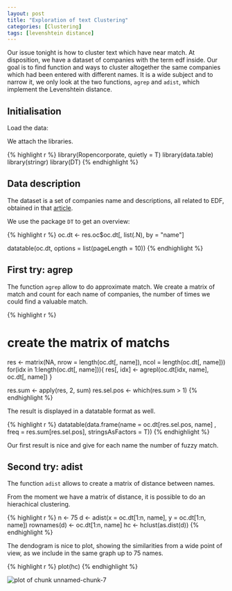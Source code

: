 ```yaml
---
layout: post
title: "Exploration of text Clustering"
categories: [Clustering]
tags: [levenshtein distance]
---
```


Our issue tonight is how to cluster text which have near match.
At disposition, we have a dataset of companies with the term edf inside. Our goal is to find function and ways to cluster altogether the same companies which had been entered with different names. It is a wide subject and to narrow it, we only look at the two functions, `agrep` and `adist`, which implement the Levenshtein distance.

## Initialisation



Load the data:



We attach the libraries.


{% highlight r %}
library(Ropencorporate, quietly = T)
library(data.table)
library(stringr)
library(DT)
{% endhighlight %}

## Data description

The dataset is a set of companies name and descriptions, all related to EDF, obtained in that [article](http://data-laborer.eu/2016/05/Presentation_of_the_Ropencorporate_package.html).

We use the package `DT` to get an overview:


{% highlight r %}
oc.dt <- res.oc$oc.dt[, list(.N), by = "name"]

datatable(oc.dt, options = list(pageLength = 10))
{% endhighlight %}

<!--html_preserve--><div id="htmlwidget-872" style="width:100%;height:auto;" class="datatables"></div>
<script type="application/json" data-for="htmlwidget-872">{
  "x": {
    "data": [
      ["1", "2", "3", "4", "5", "6", "7", "8", "9", "10", "11", "12", "13", "14", "15", "16", "17", "18", "19", "20", "21", "22", "23", "24", "25", "26", "27", "28", "29", "30", "31", "32", "33", "34", "35", "36", "37", "38", "39", "40", "41", "42", "43", "44", "45", "46", "47", "48", "49", "50", "51", "52", "53", "54", "55", "56", "57", "58", "59", "60", "61", "62", "63", "64", "65", "66", "67", "68", "69", "70", "71", "72", "73", "74", "75", "76", "77", "78", "79", "80", "81", "82", "83", "84", "85", "86", "87", "88", "89", "90", "91", "92", "93", "94", "95", "96", "97", "98", "99", "100", "101", "102", "103", "104", "105", "106", "107", "108", "109", "110", "111", "112", "113", "114", "115", "116", "117", "118", "119", "120", "121", "122", "123", "124", "125", "126", "127", "128", "129", "130", "131", "132", "133", "134", "135", "136", "137", "138", "139", "140", "141", "142", "143", "144", "145", "146", "147", "148", "149", "150", "151", "152", "153", "154", "155", "156", "157", "158", "159", "160", "161", "162", "163", "164", "165", "166", "167", "168", "169", "170", "171", "172", "173", "174", "175", "176", "177", "178", "179", "180", "181", "182", "183", "184", "185", "186", "187", "188", "189", "190", "191", "192", "193", "194", "195", "196", "197", "198", "199", "200", "201", "202", "203", "204", "205", "206", "207", "208", "209", "210", "211", "212", "213", "214", "215", "216", "217", "218", "219", "220", "221", "222", "223", "224", "225", "226", "227", "228", "229", "230", "231", "232", "233", "234", "235", "236", "237", "238", "239", "240", "241", "242", "243", "244", "245", "246", "247", "248", "249", "250", "251", "252", "253", "254", "255", "256", "257", "258", "259", "260", "261", "262", "263", "264", "265", "266", "267", "268", "269", "270", "271", "272", "273", "274", "275", "276", "277", "278", "279", "280", "281", "282", "283", "284", "285", "286", "287", "288", "289", "290", "291", "292", "293", "294", "295", "296", "297", "298", "299", "300", "301", "302", "303", "304", "305", "306", "307", "308", "309", "310", "311", "312", "313", "314", "315", "316", "317", "318", "319", "320", "321", "322", "323", "324", "325", "326", "327", "328", "329", "330", "331", "332", "333", "334", "335", "336", "337", "338", "339", "340", "341", "342", "343", "344", "345", "346", "347", "348", "349", "350", "351", "352", "353", "354", "355", "356", "357", "358", "359", "360", "361", "362", "363", "364", "365", "366", "367", "368", "369", "370", "371", "372", "373", "374", "375", "376", "377", "378", "379", "380", "381", "382", "383", "384", "385", "386", "387", "388", "389", "390", "391", "392", "393", "394", "395", "396", "397", "398", "399", "400", "401", "402", "403", "404", "405", "406", "407", "408", "409", "410", "411", "412", "413", "414", "415", "416", "417", "418", "419", "420", "421", "422", "423", "424", "425", "426", "427", "428", "429", "430", "431", "432"],
      ["\"EDF ENGINEERING SRL\"", "\"EDF TRADING LIMITED LONDON SUCURSALA BUCURESTI\"", "\"EDF Énergies Nouvelles Belgium\" en abrégé \"EDF EN Belgium\"", "\"EDF\" SPÓŁKA Z OGRANICZONĄ ODPOWIEDZIALNOŚCIĄ", "128 EDF, LLC", "1405940 NOVA SCOTIA LIMITED", "3235432 CANADA INC.", "9189-0558 QUÉBEC INC.", "9200-6881 QUÉBEC INC.", "ALPHA REPROGRAPHIC SERVICES, INC.", "AMERADA COMMUNICATIONS LIMITED", "AMHERST EDF, LLC", "BECK BURN WINDFARM LIMITED", "BLOOMFIELD APARTMENTS, LLC", "BMR PROPERTY SOLUTIONS LIMITED", "BOUNDARY LANE WINDFARM LIMITED", "BRAEMORE WOOD WINDFARM LIMITED", "BRITISH ENERGY GENERATION LIMITED", "BRITISH ENERGY GROUP LIMITED", "BROOKRIDGE EDF HOUSING INVESTORS, L.P.", "CASA DE SCHIMB VALUTAR E D F ASRO SRL", "CHELSEA EDF PARKWAY, LLC", "CONSTRUCTION EDF INC.", "CONTRACT FINANCIAL, LLC", "CORRIEMOILLIE WINDFARM LIMITED", "Coastal EDF, Inc.", "DANIEL FRADETTE", "DESIGN2C v/Ellen Dahl Frederiksen", "DÉVELOPPEMENT EDF EN CANADA INC.", "E D F ADVERTISING, INC.", "E D F ASSOCIATES, INC.", "E D F BUSINESS CLUB INC.", "E D F CONSTRUCTION INC.", "E D F ENTERPRISES, INC.", "E D F FARM &amp; FEEDERS, INC.", "E D F MAN ESPAÑA SA", "E D F SA", "E D F TRADING LIMITED", "E D F WATERTOWN, INC.", "E D F, L.L.C.", "E. D. F. LIMITED", "E. D. F. LIMITED, INC.", "E. D. F. MULTI SERVICES &amp; CARGO INC.", "E. D. F. RESOURCES, INC.", "E. D. F. VENTURES, INC.", "E. D. F., INC.", "E.D.F Remodeling Inc.", "E.D.F TRADING", "E.D.F.", "E.D.F. (AUSTRALIA) PTY LTD", "E.D.F. ASSOCIÉS", "E.D.F. CONCRETE, INC.", "E.D.F. CONSTRUCTION, INC.", "E.D.F. DESIGN &amp; CONSTRUCTION, INC.", "E.D.F. ECONOMIE", "E.D.F. ENGINEERING LIMITED", "E.D.F. ENTERPRISES, INC.", "E.D.F. FASHIONS, INC.", "E.D.F. FISHERIES LIMITED", "E.D.F. HOLDING CORP.", "E.D.F. INCORPORATED", "E.D.F. INDUSTRIES, INC.", "E.D.F. LLC", "E.D.F. MANAGEMENT CORPORATION", "E.D.F. MARKETING, INC.", "E.D.F. MEN, TRGOVINA, PROIZVODNJA, STORITVE, D.O.O.", "E.D.F. PAINTING, LLC", "E.D.F. PROPERTIES, LLC", "E.D.F. REALTY CORP.", "E.D.F. RESOURCES, INC.", "E.D.F. Remodeling Inc.", "E.D.F. WATERFORD, LLC", "E.D.F. WIND FARM SRL", "E.D.F., COMPANY, INCORPORATED", "E.D.F., INC.", "E.D.F., LLC", "EASTERN POWER NETWORKS PLC", "ECOLE DANSE FORMATION DE L'ESTRIE INC.", "EDF", "EDF &amp; ASSOCIATES INC.", "EDF &amp; ASSOCIATES, INC.", "EDF &amp; Associates Consulting, LLC", "EDF (PROPERTIES) LIMITED", "EDF (SERVICES) LIMITED", "EDF (SKY SERVICES) LIMITED", "EDF (USA), INC.", "EDF (VIETNAM) LIMITED", "EDF + SPACE PLANNERS PTE. LTD.", "EDF - EXPERT DEALING FINANCING", "EDF - PROGRESS INCORPORATED", "EDF 2 INC.", "EDF 2005 GP INC.", "EDF 2005 GP Inc.", "EDF ABACEBISI", "EDF ACQUISITION COMPANY, INC.", "EDF ADVISORS LLC", "EDF AIR CONDITIONING LIMITED", "EDF AMERICAS FINANCE CO., LLC", "EDF ANSTALT", "EDF ARSENAL WATERTOWN HOLDINGS, LLC", "EDF ASRO SRL", "EDF ASSOCIATES LIMITED", "EDF AVIATION LLC", "EDF B.V.", "EDF BELGIUM", "EDF BENELUX BV", "EDF BUILDERS INCORPORATED", "EDF Beheer B.V.", "EDF Benelux B.V.", "EDF CAPITAL, LLC", "EDF COLLECTION MANAGEMENT NETWORK LTD", "EDF COLLECTION SERVICES NETWORK LTD", "EDF COLLECTIONS LTD", "EDF COMMUNICATION PRODUCTS, INC.", "EDF COMMUNICATIONS LLC", "EDF COMMUNICATIONS, INC.", "EDF COMPANY INC", "EDF COMPANY, LLC", "EDF CONCEPTS LIMITED", "EDF CONSORTIUM, LLC", "EDF CONSTRUCTIONS PTY LIMITED", "EDF CONSULTANTS LIMITED", "EDF CONSULTANTS, INC.", "EDF CONSULTING", "EDF CONSULTING GROUP LIMITED", "EDF CONSULTING LLC", "EDF CONSULTING SA", "EDF CONSULTING, INC.", "EDF CONTRACTING, LLC", "EDF CORP.", "EDF Consulting", "EDF DANCE STUDIO LIMITED", "EDF DANVERS HOLDINGS, LLC", "EDF DANVERS II, LLC", "EDF DANVERS, LLC", "EDF DATAPRODUKTER HANDELSBOLAG", "EDF DESIGNS, INC.", "EDF DEVELOPMENT COMPANY LIMITED", "EDF DEVELOPMENT SA", "EDF DEVELOPMENT, INC.", "EDF DIN UK LIMITED", "EDF DIRECT PTY LIMITED", "EDF DISTRIBUTION INC.", "EDF DISTRIBUTORS AND DUTY FREE SHOPS LIMITED", "EDF DRESDEN LTD", "EDF ELECTRIC, INC.", "EDF EN CANADA DEVELOPMENT INC. - DÉVELOPPEMENT EDF EN CANADA INC.", "EDF EN CANADA INC.", "EDF EN Canada Distributed Solar GP Inc.", "EDF EN Canada Inc.", "EDF EN Canada Solar Arnprior A GP Inc.", "EDF EN Canada Solar Arnprior B GP Inc.", "EDF EN Canada Solar Smiths Falls A GP Inc.", "EDF EN Canada Solar Smiths Falls B GP Inc.", "EDF EN Canada Solar St. Isidore A GP Inc.", "EDF EN DENMARK A/S", "EDF EN OSTERILD ApS", "EDF EN POLSKA SPÓŁKA Z OGRANICZONĄ ODPOWIEDZIALNOŚCIĄ", "EDF EN SERVICES UK LIMITED", "EDF EN SOUTH AFRICA", "EDF EN Services Belgium", "EDF EN UK LIMITED", "EDF ENERGIES NOUVELLES", "EDF ENERGY (CONTRACT SERVICES) LIMITED", "EDF ENERGY (COTTAM POWER) LIMITED", "EDF ENERGY (D1) LIMITED", "EDF ENERGY (D2) LIMITED", "EDF ENERGY (DORMANT HOLDINGS) LIMITED", "EDF ENERGY (ENERGY BRANCH) PLC", "EDF ENERGY (GAS STORAGE HOLE HOUSE) LIMITED", "EDF ENERGY (LONDON HEAT AND POWER) LIMITED", "EDF ENERGY (METRO HOLDINGS) LIMITED", "EDF ENERGY (NORTHERN OFFSHORE WIND) LIMITED", "EDF ENERGY (PROJECTS) LIMITED", "EDF ENERGY (SOUTH EAST GENERATION) LIMITED", "EDF ENERGY (UK) LIMITED", "EDF ENERGY (WEST BURTON POWER) LIMITED", "EDF ENERGY 1 LIMITED", "EDF ENERGY CUSTOMER FIELD SERVICES (DATA) LIMITED", "EDF ENERGY CUSTOMER FIELD SERVICES (METERING) LIMITED", "EDF ENERGY CUSTOMERS PLC", "EDF ENERGY DISTRIBUTION FUND LIMITED", "EDF ENERGY ESPS TRUSTEE LIMITED", "EDF ENERGY FLEET SERVICES LIMITED", "EDF ENERGY GB LIMITED", "EDF ENERGY GROUP HOLDINGS PLC", "EDF ENERGY HOLDINGS LIMITED", "EDF ENERGY HOMEPHONE LIMITED", "EDF ENERGY INVESTMENTS", "EDF ENERGY LAKE LIMITED", "EDF ENERGY NUCLEAR GENERATION GROUP LIMITED", "EDF ENERGY NUCLEAR GENERATION LIMITED", "EDF ENERGY PENSION SCHEME TRUSTEE LIMITED", "EDF ENERGY PLC", "EDF ENERGY POWER SYSTEMS (EASTERN) LIMITED", "EDF ENERGY POWER SYSTEMS (LONDON) LIMITED", "EDF ENERGY POWER SYSTEMS (SOUTH EASTERN) LIMITED", "EDF ENERGY POWERCOM SYSTEMS (LONDON) LIMITED", "EDF ENERGY PROPERTY SERVICES LIMITED", "EDF ENERGY R&amp;D UK CENTRE LIMITED", "EDF ENERGY RENEWABLES HOLDINGS LIMITED", "EDF ENERGY RENEWABLES LIMITED", "EDF ENERGY ROUND 3 ISLE OF WIGHT LIMITED", "EDF ENERGY SERVICES LIMITED LIABILITY COMPANY", "EDF ENERGY SERVICES, LLC", "EDF ENGINEERING UND DESIGN IM FAHRZEUGBAU LTD", "EDF ENTERPRISES DW LLC", "EDF ENTERPRISES GV, LLC", "EDF ENTERPRISES HOLDING, LLC", "EDF ENTERPRISES LIMITED LIABILITY COMPANY", "EDF ENTERPRISES PTY LTD", "EDF ENTERPRISES, BX, LLC", "EDF ENTERPRISES, INC.", "EDF ENTERPRISES, LLC", "EDF ENTERPRISES, UA, LLC", "EDF ESTATICA Y DINAMICA DE FLUIDOS SA", "EDF EURO AMERICANA", "EDF EURO-DOMUS-FINANZ S.A.", "EDF EXCELSIOR LLC", "EDF Energy (NNB) Limited", "EDF Energy Services, LLC", "EDF Express", "EDF FARMS LLC", "EDF FILTER SOLUTIONS LIMITED", "EDF FINANCE MANAGEMENT NETWORK LTD", "EDF FINANCIAL CONCEPTS, INC.", "EDF FINANCING CORP.", "EDF FLOWERS L.L.C.", "EDF GROUP INC", "EDF GROUP, LLC", "EDF HOLDCO LLC", "EDF HOLDING ApS", "EDF HOLDING CO. LIMITED", "EDF HOLDING CO.,LTD.", "EDF HOLDINGS (USA) INC.", "EDF HOLDINGS PTY LIMITED", "EDF HOLDINGS, LLC", "EDF INC.", "EDF INC. WHICH WILL DO BUSINESS IN CALIFORNIA AS EDF POWER INC.", "EDF INDUSTRIAL POWER SERVICES (CA) LLC", "EDF INDUSTRIAL POWER SERVICES (CA), LLC", "EDF INDUSTRIAL POWER SERVICES (IL), LLC", "EDF INDUSTRIAL POWER SERVICES (NY), LLC", "EDF INDUSTRIAL POWER SERVICES (OH), LLC", "EDF INTERNATIONAL PTE. LTD.", "EDF INVESTISSEMENTS GROUPE", "EDF INVESTMENT PARTNERS, L.L.C.", "EDF INVESTMENTS LLC", "EDF INVESTMENTS LLP", "EDF INVESTMENTS PTY LIMITED", "EDF INVESTMENTS SL", "EDF INVESTMENTS, LLC", "EDF INVESTORS GROUP, L.L.C.", "EDF INVESTORS, L.L.C.", "EDF INVESTORS, LLC", "EDF IONEL PERLEA RESIDENCE LIMITED", "EDF ISLAMABAD (PRIVATE) LIMITED", "EDF Inc.", "EDF International (Europe Déménagements Fournitures International)", "EDF JUICES PRIVATE LIMITED", "EDF LAB SINGAPORE PTE. LTD.", "EDF LANCASTER SOLAR LLC", "EDF LEISURE LTD", "EDF LEPOMIS SOLAR LLC", "EDF LIMITED", "EDF LLC", "EDF LOGITECH SRL", "EDF LONDON CAPITAL, L.P.", "EDF LONDON HOLDINGS", "EDF LONDON LIMITED", "EDF LTD.", "EDF LUMINAIRES", "EDF LUXURY DESIGNS, INC.", "EDF Luminus", "EDF Luminus Wind Together", "EDF MANAGEMENT, LLC", "EDF MANTON AVENUE, LLC", "EDF MASS AVE, LLC", "EDF MASSACHUSETTS SOLAR HOLDINGS, LLC", "EDF MASSACHUSETTS SPONSOR MEMBER, LLC", "EDF MEDICAL P.C.", "EDF MIDDLETOWN, LLC", "EDF Management, LLC", "EDF Manton Avenue, LLC", "EDF NC SOLAR, LLC", "EDF NETWORK LLC", "EDF NORTH DARTMOUTH I, INC.", "EDF NORTH DARTMOUTH I, LLC", "EDF NORTH DARTMOUTH II, LLC", "EDF NORTH DARTMOUTH, LLC", "EDF NUCLEAR LLC", "EDF OCEANTRANSPORT INC.", "EDF PARENT BOOSTER", "EDF PARTNERS, L.P.", "EDF PENINSULA IBERICA SL", "EDF POLSKA CENTRALA SPÓŁKA Z OGRANICZONĄ ODPOWIEDZIALNOŚCIĄ", "EDF POLSKA CUW SPÓŁKA Z OGRANICZONĄ ODPOWIEDZIALNOŚCIĄ", "EDF PORTSMOUTH, LLC", "EDF POWER INC.", "EDF PRODUCTS, INC.", "EDF PROPERTIES, LLC", "EDF PROPERTY SOLUTIONS, LLC", "EDF PTY LIMITED", "EDF PUB INC.", "EDF PV COMPANY SL", "EDF Partners, LLC", "EDF Partnership SCSp", "EDF Properties, LLC", "EDF Quality Consulting LLC", "EDF REALTY", "EDF REALTY INC.", "EDF RENDER SYSTEMS LIMITED", "EDF RENEWABLE ASSET HOLDINGS, INC.", "EDF RENEWABLE DEVELOPMENT, INC.", "EDF RENEWABLE DG SERVICES LLC", "EDF RENEWABLE EAST COAST, INC.", "EDF RENEWABLE ENERGY, INC.", "EDF RENEWABLE LAND HOLDINGS, INC.", "EDF RENEWABLE LFG HOLDINGS, LLC", "EDF RENEWABLE SERVICES INC.", "EDF RENEWABLE SERVICES, INC.", "EDF RENEWABLE SOLAR HOLDINGS, INC.", "EDF RENEWABLE WINDFARM I, INC.", "EDF RENEWABLE WINDFARM III, INC.", "EDF RENEWABLE WINDFARM IV, INC.", "EDF RENEWABLE WINDFARM V, INC.", "EDF RENEWABLE WINDFARM VI, INC.", "EDF RESEARCH INC.", "EDF RESOURCE CAPITAL, INC.", "EDF RESTORATION SERVICES, INC.", "EDF RIVERSIDE PLAZA, LLC", "EDF Renewable Asset Holdings, Inc.", "EDF Renewable Development, Inc.", "EDF Renewable LFG Holdings, LLC", "EDF Renewable Services", "EDF Renewable Services Inc.", "EDF Renewable Services, Inc.", "EDF Resource Capital, Inc.", "EDF Riverside Plaza, LLC", "EDF SALES &amp; MARKETING, INC.", "EDF SCARBOROUGH, LLC", "EDF SCHOOL OF DANCE &amp; ELITE DANCE FASHIONS, L.L.C.", "EDF SECURITY ENTERPRISES INC.", "EDF SEEKONK II, LLC", "EDF SEEKONK THREE, LLC", "EDF SEEKONK, LLC", "EDF SERVICES (PRIVATE.) LIMITED", "EDF SERVICES LIMITED", "EDF SERVICES LLC", "EDF SERVICES, INC.", "EDF SHIELD LIMITED", "EDF SOLAR ENERGY LTD", "EDF SOLAR I, LLC", "EDF SOLAR II, LLC", "EDF SOLAR SOCIEDAD LIMITADA", "EDF SOLUTIONS LIMITED", "EDF SOUTH EAST ASIA COMPAY LIMITED", "EDF SRL", "EDF SYSTEMS, INC.", "EDF Septen", "EDF Sitestreet", "EDF Sky EuroCore S.à r.l.", "EDF Sky GPF S.à r.l.", "EDF Sky KSH S.à r.l.", "EDF Sky S.à r.l.", "EDF Solutions", "EDF Solutions, LLC", "EDF TAX CONTRACTOR SUPPORT LIMITED", "EDF TAX DEFENCE LIMITED", "EDF TAX LIMITED", "EDF TAX PREMIER SUPPORT LIMITED", "EDF TECHNOLOGIES DE L'INFORMATION INC.", "EDF TECHNOLOGIES LLC", "EDF TEMPLE TERRACE, LLC", "EDF TERRACE RIDGE, LLC", "EDF TRADERS INC.", "EDF TRADING", "EDF TRADING AUSTRALIA PTY LIMITED", "EDF TRADING BIOENERGY LIMITED", "EDF TRADING ELECTRICIDAD Y GAS SL", "EDF TRADING HOLDINGS LLC", "EDF TRADING LIMITED", "EDF TRADING LIMITED NORSK AVDELING AV UTENLANDSK FORETAK", "EDF TRADING LTD", "EDF TRADING MARKETS LIMITED", "EDF TRADING NORTH AMERICA LIMITED LIABILITY COMPANY", "EDF TRADING NORTH AMERICA MANAGEMENT LLC", "EDF TRADING NORTH AMERICA, LLC", "EDF TRADING RESOURCES, LLC", "EDF TRADING SINGAPORE PTE. LIMITED", "EDF TRANSPORT", "EDF TRANSPORT LIMITED", "EDF TRANSPORT, INC.", "EDF TRANSPORTS INC.", "EDF TRUCK LLC", "EDF Technologies Limited", "EDF Teknik Aktiebolag", "EDF Trading Limited", "EDF Trading North America, LLC", "EDF Transport", "EDF UK FINANCE", "EDF VAPORS LLC", "EDF VENTURES I, LIMITED PARTNERSHIP", "EDF VENTURES II, LIMITED PARTNERSHIP", "EDF VENTURES III HEALTHCARE OPPORTUNITY FUND, LIMITED PARTNERSHIP", "EDF VENTURES III SIDECAR, LIMITED PARTNERSHIP", "EDF VENTURES III, LIMITED PARTNERSHIP", "EDF VENTURES OPPORTUNITY FUND, LIMITED PARTNERSHIP", "EDF VENTURES, LLC", "EDF WARWICK, LLC", "EDF WATERTOWN II, LLC", "EDF WATERTOWN, INC.", "EDF WATERTOWN, LLC", "EDF WEST, LLC", "EDF WESTBOROUGH, LLC", "EDF WINDUP CORPORATION", "EDF Warwick, LLC", "EDF Y GDF SL", "EDF, INC.", "EDF, INCORPORATED", "EDF, Inc.", "EDF, L.L.C.", "EDF, LLC", "EDF-ASSOCIATES, LLC", "EDF-Flexoprint", "EDF-M1 MANAGEMENT LLC", "EDF-M1 ONSHORE, L.P.", "EDF-MED (IMPORT &amp; DISTRIBUTION GROUP) LIMITED", "EDF-RE TEXAS DEVELOPMENT I, LLC", "EDF-RE TEXAS DEVELOPMENT II, LLC", "EDF-RE TEXAS DEVELOPMENT III, LLC", "EDF-RE US DEVELOPMENT, LLC"],
      [1, 1, 1, 2, 1, 1, 1, 1, 1, 1, 1, 2, 1, 1, 1, 1, 1, 1, 1, 1, 1, 1, 1, 1, 1, 1, 1, 1, 1, 1, 1, 2, 1, 2, 1, 1, 1, 1, 1, 1, 1, 1, 1, 1, 1, 1, 1, 1, 1, 1, 1, 2, 1, 1, 1, 1, 1, 1, 1, 1, 1, 2, 1, 1, 1, 1, 1, 1, 1, 1, 1, 1, 1, 1, 3, 1, 1, 1, 2, 1, 1, 1, 1, 1, 1, 1, 1, 1, 1, 1, 1, 2, 1, 1, 1, 1, 1, 1, 1, 1, 1, 1, 1, 1, 1, 1, 1, 1, 1, 1, 1, 1, 1, 1, 1, 2, 1, 1, 1, 1, 1, 1, 2, 1, 1, 2, 1, 1, 1, 2, 1, 1, 1, 1, 1, 1, 1, 1, 1, 1, 1, 1, 1, 1, 1, 1, 1, 2, 1, 1, 1, 1, 1, 1, 1, 1, 1, 1, 1, 1, 2, 1, 1, 1, 1, 1, 1, 1, 1, 1, 1, 1, 1, 1, 1, 1, 1, 1, 1, 1, 1, 1, 1, 1, 1, 1, 1, 1, 1, 1, 1, 1, 1, 1, 1, 1, 1, 1, 1, 1, 1, 1, 1, 1, 10, 1, 1, 1, 1, 1, 1, 1, 3, 2, 1, 1, 1, 1, 1, 1, 3, 1, 1, 1, 1, 1, 1, 1, 1, 1, 1, 1, 1, 1, 1, 1, 2, 4, 1, 1, 1, 1, 1, 2, 1, 1, 2, 3, 1, 1, 1, 2, 1, 1, 1, 1, 1, 2, 1, 1, 1, 2, 1, 2, 2, 3, 1, 1, 1, 1, 1, 1, 1, 1, 1, 1, 1, 2, 2, 2, 1, 1, 1, 1, 2, 1, 2, 1, 1, 1, 1, 1, 1, 1, 1, 1, 1, 2, 1, 1, 2, 1, 1, 1, 1, 1, 1, 1, 1, 1, 1, 1, 3, 18, 1, 2, 5, 2, 3, 1, 21, 1, 2, 2, 2, 2, 2, 1, 8, 1, 1, 1, 4, 2, 1, 2, 6, 1, 1, 1, 2, 1, 1, 1, 1, 1, 1, 1, 1, 1, 1, 1, 2, 2, 1, 1, 1, 1, 1, 1, 1, 1, 1, 1, 1, 1, 1, 1, 1, 1, 1, 1, 1, 2, 4, 1, 1, 1, 1, 1, 1, 2, 1, 1, 1, 1, 2, 24, 1, 1, 1, 2, 1, 1, 1, 1, 1, 1, 6, 1, 1, 1, 1, 1, 2, 1, 1, 1, 1, 2, 1, 1, 1, 2, 1, 1, 1, 1, 6, 1, 1, 1, 1, 2, 1, 1, 1, 1, 1, 1, 1, 1]
    ],
    "container": "<table class=\"display\">\n  <thead>\n    <tr>\n      <th> </th>\n      <th>name</th>\n      <th>N</th>\n    </tr>\n  </thead>\n</table>",
    "options": {
      "pageLength": 10,
      "columnDefs": [
        {
          "orderable": false,
          "targets": 0
        },
        {
          "className": "dt-right",
          "targets": 2
        }
      ],
      "order": [],
      "autoWidth": false
    },
    "callback": "function(table) {\nreturn table;\n}",
    "filter": "none"
  },
  "evals": ["callback"]
}</script><!--/html_preserve-->

## First try: agrep

The function `agrep` allow to do approximate match.
We create a matrix of match and count for each name of companies, the number of times we could find a valuable match.


{% highlight r %}
# create the matrix of matchs
res <- matrix(NA, nrow = length(oc.dt[, name]), ncol = length(oc.dt[, name]))
for(idx in 1:length(oc.dt[, name])){
  res[, idx] <- agrepl(oc.dt[idx, name], oc.dt[, name])
}

res.sum <- apply(res, 2, sum)
res.sel.pos <- which(res.sum > 1)
{% endhighlight %}

The result is displayed in a datatable format as well.


{% highlight r %}
datatable(data.frame(name = oc.dt[res.sel.pos, name]
   , freq = res.sum[res.sel.pos], stringsAsFactors = T))
{% endhighlight %}

<!--html_preserve--><div id="htmlwidget-5851" style="width:100%;height:auto;" class="datatables"></div>
<script type="application/json" data-for="htmlwidget-5851">{
  "x": {
    "data": [
      ["1", "2", "3", "4", "5", "6", "7", "8", "9", "10", "11", "12", "13", "14", "15", "16", "17", "18", "19", "20", "21", "22", "23", "24", "25", "26", "27", "28", "29", "30", "31", "32", "33", "34", "35", "36", "37", "38", "39", "40", "41", "42", "43", "44", "45", "46", "47", "48", "49", "50", "51", "52", "53", "54", "55", "56", "57", "58", "59", "60", "61", "62", "63", "64", "65", "66", "67", "68", "69", "70", "71", "72", "73", "74", "75", "76", "77", "78", "79", "80", "81", "82", "83", "84", "85", "86", "87", "88", "89", "90", "91", "92", "93", "94", "95", "96", "97", "98", "99", "100", "101", "102", "103", "104", "105", "106", "107", "108", "109", "110", "111", "112", "113", "114", "115", "116", "117", "118", "119", "120", "121", "122"],
      ["\"EDF\" SPÓŁKA Z OGRANICZONĄ ODPOWIEDZIALNOŚCIĄ", "DÉVELOPPEMENT EDF EN CANADA INC.", "E D F ASSOCIATES, INC.", "E D F ENTERPRISES, INC.", "E D F SA", "E D F TRADING LIMITED", "E D F WATERTOWN, INC.", "E D F, L.L.C.", "E. D. F. LIMITED", "E. D. F. RESOURCES, INC.", "E. D. F., INC.", "E.D.F Remodeling Inc.", "E.D.F TRADING", "E.D.F.", "E.D.F. ENTERPRISES, INC.", "E.D.F. LLC", "E.D.F. PROPERTIES, LLC", "E.D.F. RESOURCES, INC.", "E.D.F. Remodeling Inc.", "E.D.F., INC.", "E.D.F., LLC", "EDF", "EDF &amp; ASSOCIATES INC.", "EDF &amp; ASSOCIATES, INC.", "EDF (SERVICES) LIMITED", "EDF 2005 GP INC.", "EDF 2005 GP Inc.", "EDF ASRO SRL", "EDF COMMUNICATIONS LLC", "EDF CONSULTANTS, INC.", "EDF CONSULTING", "EDF CONSULTING SA", "EDF DEVELOPMENT SA", "EDF DEVELOPMENT, INC.", "EDF DIN UK LIMITED", "EDF EN CANADA INC.", "EDF EN Canada Solar Arnprior A GP Inc.", "EDF EN Canada Solar Arnprior B GP Inc.", "EDF EN Canada Solar Smiths Falls A GP Inc.", "EDF EN Canada Solar Smiths Falls B GP Inc.", "EDF EN UK LIMITED", "EDF ENERGY (D1) LIMITED", "EDF ENERGY (D2) LIMITED", "EDF ENERGY (UK) LIMITED", "EDF ENERGY 1 LIMITED", "EDF ENERGY GB LIMITED", "EDF ENERGY LAKE LIMITED", "EDF ENERGY PLC", "EDF ENERGY POWER SYSTEMS (LONDON) LIMITED", "EDF ENERGY POWERCOM SYSTEMS (LONDON) LIMITED", "EDF ENERGY SERVICES, LLC", "EDF ENTERPRISES DW LLC", "EDF ENTERPRISES GV, LLC", "EDF ENTERPRISES, BX, LLC", "EDF ENTERPRISES, INC.", "EDF ENTERPRISES, LLC", "EDF ENTERPRISES, UA, LLC", "EDF HOLDINGS, LLC", "EDF INC.", "EDF INDUSTRIAL POWER SERVICES (CA) LLC", "EDF INDUSTRIAL POWER SERVICES (CA), LLC", "EDF INDUSTRIAL POWER SERVICES (IL), LLC", "EDF INDUSTRIAL POWER SERVICES (NY), LLC", "EDF INDUSTRIAL POWER SERVICES (OH), LLC", "EDF INVESTMENTS LLC", "EDF INVESTMENTS LLP", "EDF INVESTMENTS SL", "EDF INVESTMENTS, LLC", "EDF INVESTORS, L.L.C.", "EDF INVESTORS, LLC", "EDF Inc.", "EDF LIMITED", "EDF LLC", "EDF Luminus", "EDF NORTH DARTMOUTH I, INC.", "EDF NORTH DARTMOUTH I, LLC", "EDF NORTH DARTMOUTH II, LLC", "EDF NORTH DARTMOUTH, LLC", "EDF POLSKA CUW SPÓŁKA Z OGRANICZONĄ ODPOWIEDZIALNOŚCIĄ", "EDF POWER INC.", "EDF PTY LIMITED", "EDF REALTY", "EDF RENEWABLE LAND HOLDINGS, INC.", "EDF RENEWABLE SERVICES INC.", "EDF RENEWABLE SERVICES, INC.", "EDF RENEWABLE SOLAR HOLDINGS, INC.", "EDF RENEWABLE WINDFARM I, INC.", "EDF RENEWABLE WINDFARM III, INC.", "EDF RENEWABLE WINDFARM IV, INC.", "EDF RENEWABLE WINDFARM V, INC.", "EDF RENEWABLE WINDFARM VI, INC.", "EDF Renewable Services", "EDF Renewable Services Inc.", "EDF Renewable Services, Inc.", "EDF SERVICES LIMITED", "EDF SERVICES LLC", "EDF SERVICES, INC.", "EDF SOLAR I, LLC", "EDF SOLAR II, LLC", "EDF SOLUTIONS LIMITED", "EDF SRL", "EDF Solutions", "EDF TRADING", "EDF TRADING LIMITED", "EDF TRADING LTD", "EDF TRADING NORTH AMERICA, LLC", "EDF TRANSPORT", "EDF TRANSPORT, INC.", "EDF TRANSPORTS INC.", "EDF VENTURES I, LIMITED PARTNERSHIP", "EDF VENTURES II, LIMITED PARTNERSHIP", "EDF VENTURES III, LIMITED PARTNERSHIP", "EDF WATERTOWN II, LLC", "EDF WATERTOWN, INC.", "EDF WATERTOWN, LLC", "EDF, INC.", "EDF, Inc.", "EDF, L.L.C.", "EDF, LLC", "EDF-RE TEXAS DEVELOPMENT I, LLC", "EDF-RE TEXAS DEVELOPMENT II, LLC", "EDF-RE TEXAS DEVELOPMENT III, LLC"],
      [4, 2, 2, 3, 7, 4, 2, 2, 2, 2, 2, 2, 17, 30, 3, 2, 2, 2, 2, 3, 4, 384, 2, 3, 2, 2, 2, 2, 2, 2, 7, 3, 2, 3, 2, 3, 2, 2, 2, 2, 2, 4, 3, 4, 2, 2, 2, 17, 2, 2, 2, 3, 5, 3, 4, 2, 3, 2, 5, 5, 5, 5, 5, 5, 4, 5, 5, 3, 2, 2, 3, 35, 4, 2, 2, 4, 4, 3, 2, 2, 2, 2, 2, 2, 2, 2, 5, 5, 5, 5, 5, 3, 2, 2, 3, 3, 2, 2, 2, 3, 7, 2, 17, 4, 4, 2, 4, 2, 2, 3, 3, 3, 2, 2, 2, 6, 3, 3, 4, 3, 3, 3]
    ],
    "container": "<table class=\"display\">\n  <thead>\n    <tr>\n      <th> </th>\n      <th>name</th>\n      <th>freq</th>\n    </tr>\n  </thead>\n</table>",
    "options": {
      "columnDefs": [
        {
          "orderable": false,
          "targets": 0
        },
        {
          "className": "dt-right",
          "targets": 2
        }
      ],
      "order": [],
      "autoWidth": false
    },
    "callback": "function(table) {\nreturn table;\n}",
    "filter": "none"
  },
  "evals": ["callback"]
}</script><!--/html_preserve-->

Our first result is nice and give for each name the number of fuzzy match.

## Second try: adist

The function `adist` allows to create a matrix of distance between names.

From the moment we have a matrix of distance, it is possible to do an hierachical clustering.


{% highlight r %}
n <- 75
d <- adist(x = oc.dt[1:n, name], y = oc.dt[1:n, name])
rownames(d) <- oc.dt[1:n, name]
hc <- hclust(as.dist(d))
{% endhighlight %}

The dendogram is nice to plot, showing the similarities from a wide point of view, as we include in the same graph up to 75 names.


{% highlight r %}
plot(hc)
{% endhighlight %}

![plot of chunk unnamed-chunk-7](https://london-r-dojo.github.iofigure/source/Test_fuzzy_match/unnamed-chunk-7-1.png) 
